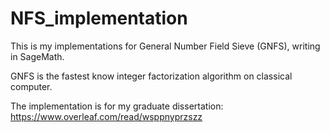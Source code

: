 # NFS_implementation

This is my implementations for General Number Field Sieve (GNFS), writing in SageMath.

GNFS is the fastest know integer factorization algorithm on classical computer.

The implementation is for my graduate dissertation:
<https://www.overleaf.com/read/wsppnyprzszz>
